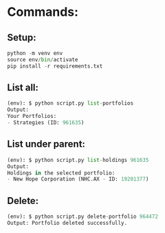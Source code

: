 # Commands:

## Setup:
```python
python -m venv env
source env/bin/activate
pip install -r requirements.txt
```

## List all:
```python
(env): $ python script.py list-portfolios
Output:
Your Portfolios:
- Strategies (ID: 961635)
```

## List under parent:
```python
(env): $ python script.py list-holdings 961635
Output:
Holdings in the selected portfolio:
- New Hope Corporation (NHC.AX - ID: 19201377)
```
## Delete:
```python
(env): $ python script.py delete-portfolio 964472
Output: Portfolio deleted successfully.
```